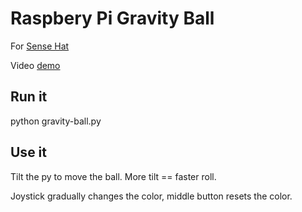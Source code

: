 # Raspbery Pi Gravity Ball

For [Sense Hat](https://www.raspberrypi.org/products/sense-hat/)

Video [demo](https://youtu.be/Z-AgXPirZoM)

## Run it

python gravity-ball.py

## Use it

Tilt the py to move the ball. More tilt == faster roll.

Joystick gradually changes the color, middle button resets the color.


